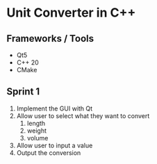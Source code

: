 # Unit Converter in C++

## Frameworks / Tools

- Qt5
- C++ 20
- CMake

## Sprint 1

1. Implement the GUI with Qt
2. Allow user to select what they want to convert
   1. length
   2. weight
   3. volume
3. Allow user to input a value
4. Output the conversion
